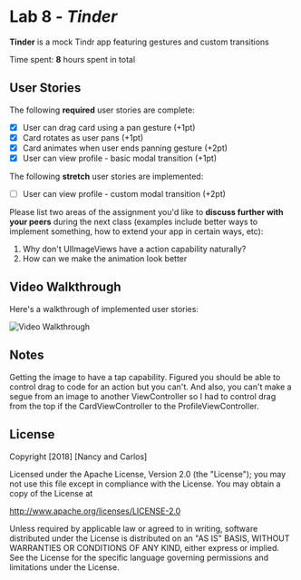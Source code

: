 # Lab 8 - *Tinder*

**Tinder** is a mock Tindr app featuring gestures and custom transitions

Time spent: **8** hours spent in total

## User Stories

The following **required** user stories are complete:

- [x] User can drag card using a pan gesture (+1pt)
- [x] Card rotates as user pans (+1pt)
- [x] Card animates when user ends panning gesture (+2pt)
- [x] User can view profile - basic modal transition (+1pt)

The following **stretch** user stories are implemented:

- [ ] User can view profile - custom modal transition (+2pt)

Please list two areas of the assignment you'd like to **discuss further with your peers** during the next class (examples include better ways to implement something, how to extend your app in certain ways, etc):

1. Why don't UIImageViews have a action capability naturally?
2. How can we make the animation look better

## Video Walkthrough

Here's a walkthrough of implemented user stories:

<img src= 'https://i.gyazo.com/dd2561830e9b52078882d24375588538.gif' width='' alt='Video Walkthrough' />

## Notes

Getting the image to have a tap capability. Figured you should be able to control drag to code for an action but you can't. And also, you can't make a segue from an image to another ViewController so I had to control drag from the top if the CardViewController to the ProfileViewController.

## License

Copyright [2018] [Nancy and Carlos]

Licensed under the Apache License, Version 2.0 (the "License");
you may not use this file except in compliance with the License.
You may obtain a copy of the License at

http://www.apache.org/licenses/LICENSE-2.0

Unless required by applicable law or agreed to in writing, software
distributed under the License is distributed on an "AS IS" BASIS,
WITHOUT WARRANTIES OR CONDITIONS OF ANY KIND, either express or implied.
See the License for the specific language governing permissions and
limitations under the License.
